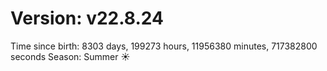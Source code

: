# Version: v22.8.24
Time since birth: 8303 days, 199273 hours, 11956380 minutes, 717382800 seconds
Season: Summer ☀️
